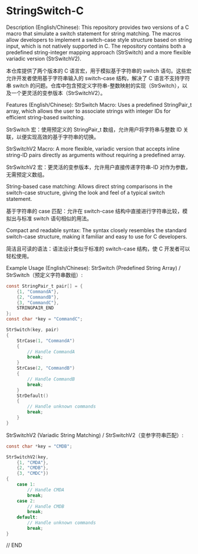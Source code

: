# StringSwitch-C

Description (English/Chinese):
This repository provides two versions of a C macro that simulate a switch statement for string matching. The macros allow developers to implement a switch-case style structure based on string input, which is not natively supported in C. The repository contains both a predefined string-integer mapping approach (StrSwitch) and a more flexible variadic version (StrSwitchV2).

本仓库提供了两个版本的 C 语言宏，用于模拟基于字符串的 switch 语句。这些宏允许开发者使用基于字符串输入的 switch-case 结构，解决了 C 语言不支持字符串 switch 的问题。仓库中包含预定义字符串-整数映射的实现（StrSwitch），以及一个更灵活的变参版本（StrSwitchV2）。

Features (English/Chinese):
StrSwitch Macro: Uses a predefined StringPair_t array, which allows the user to associate strings with integer IDs for efficient string-based switching.

StrSwitch 宏：使用预定义的 StringPair_t 数组，允许用户将字符串与整数 ID 关联，以便实现高效的基于字符串的切换。

StrSwitchV2 Macro: A more flexible, variadic version that accepts inline string-ID pairs directly as arguments without requiring a predefined array.

StrSwitchV2 宏：更灵活的变参版本，允许用户直接传递字符串-ID 对作为参数，无需预定义数组。

String-based case matching: Allows direct string comparisons in the switch-case structure, giving the look and feel of a typical switch statement.

基于字符串的 case 匹配：允许在 switch-case 结构中直接进行字符串比较，模拟出与标准 switch 语句相似的用法。

Compact and readable syntax: The syntax closely resembles the standard switch-case structure, making it familiar and easy to use for C developers.

简洁且可读的语法：语法设计类似于标准的 switch-case 结构，使 C 开发者可以轻松使用。

Example Usage (English/Chinese):
StrSwitch (Predefined String Array) / StrSwitch（预定义字符串数组）:

```c
const StringPair_t pair[] = {
    {1, "CommandA"},
    {2, "CommandB"},
    {3, "CommandC"},
    STRINGPAIR_END
};
const char *key = "CommandC";

StrSwitch(key, pair)
{
    StrCase(1, "CommandA")
    {
        // Handle CommandA
        break;
    }
    StrCase(2, "CommandB")
    {
        // Handle CommandB
        break;
    }
    StrDefault()
    {
        // Handle unknown commands
        break;
    }
}
```

StrSwitchV2 (Variadic String Matching) / StrSwitchV2（变参字符串匹配）:
```c
const char *key = "CMDB";

StrSwitchV2(key,
    {1, "CMDA"},
    {2, "CMDB"},
    {3, "CMDC"})
{
    case 1:
        // Handle CMDA
        break;
    case 2:
        // Handle CMDB
        break;
    default:
        // Handle unknown commands
        break;
}
```

// END
